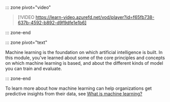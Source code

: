 ::: zone pivot="video"

>[!VIDEO https://learn-video.azurefd.net/vod/player?id=f65fb738-637b-4592-b892-d9f9dfe1e1b6]

::: zone-end

::: zone pivot="text"

Machine learning is the foundation on which artificial intelligence is built. In this module, you've learned about some of the core principles and concepts on which machine learning is based, and about the different kinds of model you can train and evaluate.

::: zone-end

To learn more about how machine learning can help organizations get predictive insights from their data, see [What is machine learning?](https://azure.microsoft.com/resources/cloud-computing-dictionary/what-is-machine-learning-platform/)
